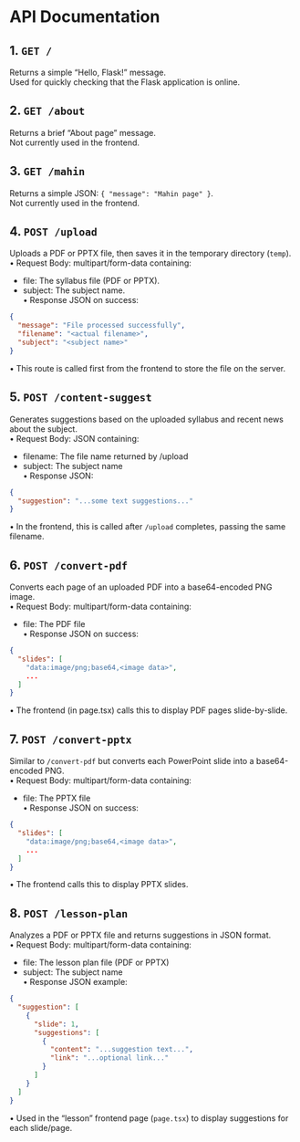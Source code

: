# API Documentation

## 1. `GET /`  
Returns a simple “Hello, Flask!” message.  
Used for quickly checking that the Flask application is online.

## 2. `GET /about`  
Returns a brief “About page” message.  
Not currently used in the frontend.

## 3. `GET /mahin`  
Returns a simple JSON: `{ "message": "Mahin page" }`.  
Not currently used in the frontend.

## 4. `POST /upload`  
Uploads a PDF or PPTX file, then saves it in the temporary directory (`temp`).  
• Request Body: multipart/form-data containing:
  - file: The syllabus file (PDF or PPTX).  
  - subject: The subject name.  
• Response JSON on success:
  ```json
  {
    "message": "File processed successfully",
    "filename": "<actual filename>",
    "subject": "<subject name>"
  }
  ```
• This route is called first from the frontend to store the file on the server.

## 5. `POST /content-suggest`  
Generates suggestions based on the uploaded syllabus and recent news about the subject.  
• Request Body: JSON containing:
  - filename: The file name returned by /upload
  - subject: The subject name  
• Response JSON:
  ```json
  {
    "suggestion": "...some text suggestions..."
  }
  ```
• In the frontend, this is called after `/upload` completes, passing the same filename.

## 6. `POST /convert-pdf`  
Converts each page of an uploaded PDF into a base64-encoded PNG image.  
• Request Body: multipart/form-data containing:
  - file: The PDF file  
• Response JSON on success:
  ```json
  {
    "slides": [
      "data:image/png;base64,<image data>",
      ...
    ]
  }
  ```
• The frontend (in page.tsx) calls this to display PDF pages slide-by-slide.

## 7. `POST /convert-pptx`  
Similar to `/convert-pdf` but converts each PowerPoint slide into a base64-encoded PNG.  
• Request Body: multipart/form-data containing:
  - file: The PPTX file  
• Response JSON on success:
  ```json
  {
    "slides": [
      "data:image/png;base64,<image data>",
      ...
    ]
  }
  ```
• The frontend calls this to display PPTX slides.

## 8. `POST /lesson-plan`  
Analyzes a PDF or PPTX file and returns suggestions in JSON format.  
• Request Body: multipart/form-data containing:
  - file: The lesson plan file (PDF or PPTX)
  - subject: The subject name  
• Response JSON example:
  ```json
  {
    "suggestion": [
      {
        "slide": 1,
        "suggestions": [
          {
            "content": "...suggestion text...",
            "link": "...optional link..."
          }
        ]
      }
    ]
  }
  ```
• Used in the “lesson” frontend page (`page.tsx`) to display suggestions for each slide/page.
